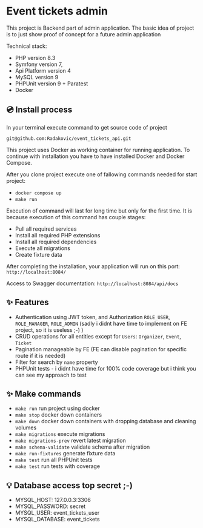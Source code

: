 # Event tickets admin

This project is Backend part of admin application. The basic idea of project is to just show proof of concept for a future admin application

Technical stack: 
- PHP version 8.3
- Symfony version 7,
- Api Platform version 4
- MySQL version 9
- PHPUnit version 9 + Paratest
- Docker

## 💿 Install process
In your terminal execute command to get source code of project

`git@github.com:Radakovic/event_tickets_api.git`

This project uses Docker as working container for running application. To continue with installation you have to have installed
Docker and Docker Compose.

After you clone project execute one of fallowing commands needed for start project:

- `docker compose up`
- `make run`

Execution of command will last for long time but only for the first time.
It is because execution of this command has couple stages:
- Pull all required services
- Install all required PHP extensions
- Install all required dependencies
- Execute all migrations
- Create fixture data


After completing the installation, your application will run on this port: `http://localhost:8084/`

Access to Swagger documentation: `http://localhost:8084/api/docs`

## ✨ Features

- Authentication using JWT token, and Authorization `ROLE_USER`, `ROLE_MANAGER`, `ROLE_ADMIN` (sadly i didnt have time to implement on FE project, so it is useless ;-) )
- CRUD operations for all entities except for `Users`: `Organizer`, `Event`, `Ticket`
- Pagination manageable by FE (FE can disable pagination for specific route if it is needed)
- Filter for search by `name` property
- PHPUnit tests - i didnt have time for 100% code coverage but i think you can see my approach to test

## ✨ Make commands

- `make run` run project using docker
- `make stop` docker down containers
- `make down` docker down containers with dropping database and cleaning volumes
- `make migrations` execute migrations
- `make migrations-prev` revert latest migration
- `make schema-validate` validate schema after migration
- `make run-fixtures` generate fixture data
- `make test` run all PHPUnit tests
- `make test` run tests with coverage

## 💡 Database access top secret ;-)

- MYSQL_HOST: 127.0.0.3:3306
- MYSQL_PASSWORD: secret
- MYSQL_USER: event_tickets_user
- MYSQL_DATABASE: event_tickets
